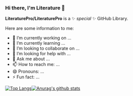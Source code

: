 ### Hi there, I'm Literature 👋


**LiteraturePro/LiteraturePro** is a ✨ _special_ ✨ GitHub Library.

Here are some information to me:

- 🔭 I’m currently working on ...
- 🌱 I’m currently learning ...
- 👯 I’m looking to collaborate on ...
- 🤔 I’m looking for help with ...
- 💬 Ask me about ...
- 📫 How to reach me: ...
- 😄 Pronouns: ...
- ⚡ Fun fact: ...


[![Top Langs](https://github-readme-stats.vercel.app/api/top-langs/?username=LiteraturePro&layout=compact)](https://github.com/LiteraturePro/)[![Anurag's github stats](https://github-readme-stats.vercel.app/api?username=LiteraturePro)](https://github.com/anuraghazra/github-readme-stats)
